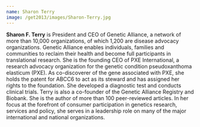 ```yaml
---
name: Sharon Terry
image: /get2013/images/Sharon-Terry.jpg
---
```


**Sharon F. Terry** is President and CEO of Genetic Alliance, a network of more than 10,000 organizations, of which 1,200 are disease advocacy organizations. Genetic Alliance enables individuals, families and communities to reclaim their health and become full participants in translational research. She is the founding CEO of PXE International, a research advocacy organization for the genetic condition pseudoxanthoma elasticum (PXE). As co-discoverer of the gene associated with PXE, she holds the patent for ABCC6 to act as its steward and has assigned her rights to the foundation. She developed a diagnostic test and conducts clinical trials. Terry is also a co-founder of the Genetic Alliance Registry and Biobank. She is the author of more than 100 peer-reviewed articles. In her focus at the forefront of consumer participation in genetics research, services and policy, she serves in a leadership role on many of the major international and national organizations.
